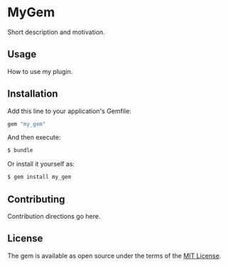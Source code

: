 # MyGem
Short description and motivation.

## Usage
How to use my plugin.

## Installation
Add this line to your application's Gemfile:

```ruby
gem "my_gem"
```

And then execute:
```bash
$ bundle
```

Or install it yourself as:
```bash
$ gem install my_gem
```

## Contributing
Contribution directions go here.

## License
The gem is available as open source under the terms of the [MIT License](https://opensource.org/licenses/MIT).
